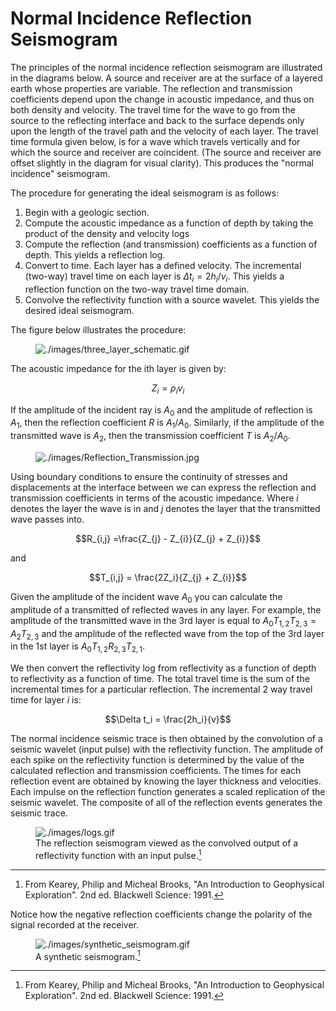 # Normal Incidence Reflection Seismogram

The principles of the normal incidence reflection seismogram are
illustrated in the diagrams below. A source and receiver are at the
surface of a layered earth whose properties are variable. The reflection
and transmission coefficients depend upon the change in acoustic
impedance, and thus on both density and velocity. The travel time for
the wave to go from the source to the reflecting interface and back to
the surface depends only upon the length of the travel path and the
velocity of each layer. The travel time formula given below, is for a
wave which travels vertically and for which the source and receiver are
coincident. (The source and receiver are offset slightly in the diagram
for visual clarity). This produces the "normal incidence" seismogram.

The procedure for generating the ideal seismogram is as follows:

1)  Begin with a geologic section.
2)  Compute the acoustic impedance as a function of depth by taking the
    product of the density and velocity logs
3)  Compute the reflection (and transmission) coefficients as a function
    of depth. This yields a reflection log.
4)  Convert to time. Each layer has a defined velocity. The incremental
    (two-way) travel time on each layer is $`\Delta t_i = 2h_i / v_i`$.
    This yields a reflection function on the two-way travel time domain.
5)  Convolve the reflectivity function with a source wavelet. This
    yields the desired ideal seismogram.

The figure below illustrates the procedure:

<figure class="align-right">
<img src="./images/three_layer_schematic.gif"
alt="./images/three_layer_schematic.gif" />
</figure>

The acoustic impedance for the ith layer is given by:

``` math
Z_i = \rho_{i} v_{i}
```

If the amplitude of the incident ray is $`A_0`$ and the amplitude of
reflection is $`A_1`$, then the reflection coefficient $`R`$ is
$`A_1/A_0`$. Similarly, if the amplitude of the transmitted wave is
$`A_2`$, then the transmission coefficient $`T`$ is $`A_2/A_0`$.

<figure class="align-center">
<img src="./images/Reflection_Transmission.jpg"
alt="./images/Reflection_Transmission.jpg" />
</figure>

Using boundary conditions to ensure the continuity of stresses and
displacements at the interface between we can express the reflection and
transmission coefficients in terms of the acoustic impedance. Where
$`i`$ denotes the layer the wave is in and $`j`$ denotes the layer that
the transmitted wave passes into.

``` math
R_{i,j} =\frac{Z_{j} - Z_{i}}{Z_{j} + Z_{i}}
```

and

``` math
T_{i,j} = \frac{2Z_i}{Z_{j} + Z_{i}}
```

Given the amplitude of the incident wave $`A_0`$ you can calculate the
amplitude of a transmitted of reflected waves in any layer. For example,
the amplitude of the transmitted wave in the 3rd layer is equal to
$`A_0 T_{1,2} T_{2,3} = A_2 T_{2,3}`$ and the amplitude of the reflected
wave from the top of the 3rd layer in the 1st layer is
$`A_0 T_{1,2} R_{2,3} T_{2,1}`$.

We then convert the reflectivity log from reflectivity as a function of
depth to reflectivity as a function of time. The total travel time is
the sum of the incremental times for a particular reflection. The
incremental 2 way travel time for layer $`i`$ is:

``` math
\Delta  t_i = \frac{2h_i}{v}
```

The normal incidence seismic trace is then obtained by the convolution
of a seismic wavelet (input pulse) with the reflectivity function. The
amplitude of each spike on the reflectivity function is determined by
the value of the calculated reflection and transmission coefficients.
The times for each reflection event are obtained by knowing the layer
thickness and velocities. Each impulse on the reflection function
generates a scaled replication of the seismic wavelet. The composite of
all of the reflection events generates the seismic trace.

<figure class="align-center">
<img src="./images/logs.gif" alt="./images/logs.gif" />
<figcaption>The reflection seismogram viewed as the convolved output of
a reflectivity function with an input pulse.<a href="#fn1"
class="footnote-ref" id="fnref1"
role="doc-noteref"><sup>1</sup></a></figcaption>
</figure>
<section id="footnotes" class="footnotes footnotes-end-of-document"
role="doc-endnotes">
<hr />
<ol>
<li id="fn1"><p>From Kearey, Philip and Micheal Brooks, "An Introduction
to Geophysical Exploration". 2nd ed. Blackwell Science: 1991.<a
href="#fnref1" class="footnote-back" role="doc-backlink">↩︎</a></p></li>
</ol>
</section>

Notice how the negative reflection coefficients change the polarity of
the signal recorded at the receiver.

<figure class="align-center">
<img src="./images/synthetic_seismogram.gif"
alt="./images/synthetic_seismogram.gif" />
<figcaption>A synthetic seismogram.<a href="#fn1" class="footnote-ref"
id="fnref1" role="doc-noteref"><sup>1</sup></a></figcaption>
</figure>
<section id="footnotes" class="footnotes footnotes-end-of-document"
role="doc-endnotes">
<hr />
<ol>
<li id="fn1"><p>From Kearey, Philip and Micheal Brooks, "An Introduction
to Geophysical Exploration". 2nd ed. Blackwell Science: 1991.<a
href="#fnref1" class="footnote-back" role="doc-backlink">↩︎</a></p></li>
</ol>
</section>
